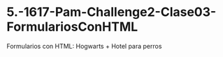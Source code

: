# 5.-1617-Pam-Challenge2-Clase03-FormulariosConHTML


Formularios con HTML: Hogwarts + Hotel para perros
